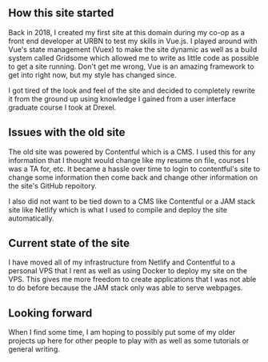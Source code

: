## How this site started

Back in 2018, I created my first site at this domain during my co-op
as a front end developer at URBN to test my skills in Vue.js. 
I played around with Vue's state management (Vuex) to make the site dynamic
as well as a build system called Gridsome which allowed me to write as little 
code as possible to get a site running. Don't get me wrong, Vue is an amazing
framework to get into right now, but my style has changed since.


I got tired of the look and feel of the site and decided to completely rewrite it
from the ground up using knowledge I gained from a user interface graduate course
I took at Drexel.

## Issues with the old site

The old site was powered by Contentful which is a CMS. I used this for any information
that I thought would change like my resume on file, courses I was a TA for, etc.
It became a hassle over time to login to contentful's site to change some information then
come back and change other information on the site's GitHub repoitory.

I also did not want to be tied down to a CMS like Contentful or a JAM stack site like Netlify
which is what I used to compile and deploy the site automatically.

## Current state of the site

I have moved all of my infrastructure from Netlify and Contentful to a personal VPS that I rent as well
as using Docker to deploy my site on the VPS. This gives me more freedom to create applications
that I was not able to do before because the JAM stack only was able to serve webpages.


## Looking forward
When I find some time, I am hoping to possibly put some of my older projects up here for other people
to play with as well as some tutorials or general writing.
